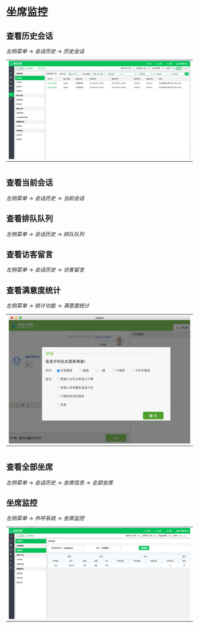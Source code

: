 # 坐席监控

## 查看历史会话

_左侧菜单_ -> _会话历史_ -> _历史会话_

<table class="image">
    <caption align="bottom"></caption>
    <tr>
        <td><img width="800" src="../../images/products/cosin/Picture59.png" alt="" /></td>
    </tr>
</table>

## 查看当前会话

_左侧菜单_ -> _会话历史_ -> _当前会话_

## 查看排队队列

_左侧菜单_ -> _会话历史_ -> _排队队列_

## 查看访客留言

_左侧菜单_ -> _会话历史_ -> _访客留言_

## 查看满意度统计

_左侧菜单_ -> _统计功能_ -> _满意度统计_

<table class="image">
    <caption align="bottom"></caption>
    <tr>
        <td><img width="800" src="../../images/products/cosin/Picture64.png" alt="" /></td>
    </tr>
</table>

## 查看全部坐席

_左侧菜单_ -> _会话历史_ -> _坐席信息_ -> _全部坐席_

## 坐席监控

_左侧菜单_ -> _外呼系统_ -> _坐席监控_

<table class="image">
    <caption align="bottom"></caption>
    <tr>
        <td><img width="800" src="../../images/products/cosin/Picture68.png" alt="" /></td>
    </tr>
</table>
